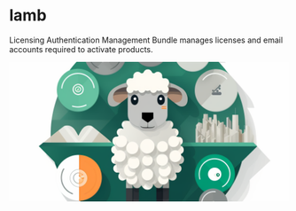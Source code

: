 # lamb
Licensing Authentication Management Bundle manages licenses and email accounts required to activate products.

![](assets/lamb.png)
